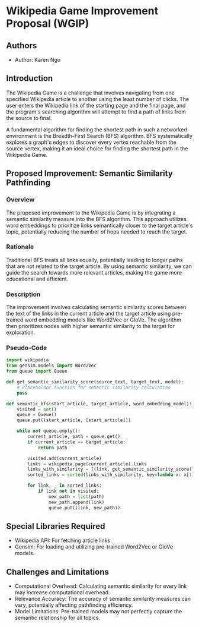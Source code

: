 # Wikipedia Game Improvement Proposal (WGIP)

## Authors
- Author: Karen Ngo

## Introduction
The Wikipedia Game is a challenge that involves navigating from one specified Wikipedia article to another using the least number of clicks. The user enters the Wikipedia link of the starting page and the final page, and the program's searching algorithm will attempt to find a path of links from the source to final.

A fundamental algorithm for finding the shortest path in such a networked environment is the Breadth-First Search (BFS) algorithm. BFS systematically explores a graph's edges to discover every vertex reachable from the source vertex, making it an ideal choice for finding the shortest path in the Wikipedia Game.

## Proposed Improvement: Semantic Similarity Pathfinding

### Overview
The proposed improvement to the Wikipedia Game is by integrating a semantic similarity measure into the BFS algorithm. This approach utilizes word embeddings to prioritize links semantically closer to the target article's topic, potentially reducing the number of hops needed to reach the target.

### Rationale
Traditional BFS treats all links equally, potentially leading to longer paths that are not related to the target article. By using semantic similarity, we can guide the search towards more relevant articles, making the game more educational and efficient.

### Description
The improvement involves calculating semantic similarity scores between the text of the links in the current article and the target article using pre-trained word embedding models like Word2Vec or GloVe. The algorithm then prioritizes nodes with higher semantic similarity to the target for exploration.

### Pseudo-Code

```python
import wikipedia
from gensim.models import Word2Vec
from queue import Queue

def get_semantic_similarity_score(source_text, target_text, model):
    # Placeholder function for semantic similarity calculation
    pass

def semantic_bfs(start_article, target_article, word_embedding_model):
    visited = set()
    queue = Queue()
    queue.put((start_article, [start_article]))

    while not queue.empty():
        current_article, path = queue.get()
        if current_article == target_article:
            return path

        visited.add(current_article)
        links = wikipedia.page(current_article).links
        links_with_similarity = [(link, get_semantic_similarity_score(link, target_article, word_embedding_model)) for link in links if link not in visited]
        sorted_links = sorted(links_with_similarity, key=lambda x: x[1], reverse=True)

        for link, _ in sorted_links:
            if link not in visited:
                new_path = list(path)
                new_path.append(link)
                queue.put((link, new_path))


```
## Special Libraries Required
- Wikipedia API: For fetching article links.
- Gensim: For loading and utilizing pre-trained Word2Vec or GloVe models.

## Challenges and Limitations
- Computational Overhead: Calculating semantic similarity for every link may increase computational overhead.
- Relevance Accuracy: The accuracy of semantic similarity measures can vary, potentially affecting pathfinding efficiency.
- Model Limitations: Pre-trained models may not perfectly capture the semantic relationship for all topics.

